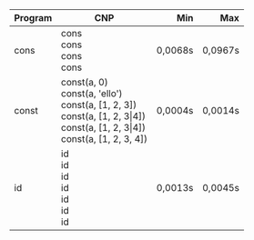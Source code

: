 Program | CNP | Min | Max
--- | --- | ---: | ---:
cons | cons<br/>cons<br/>cons<br/>cons | 0,0068s | 0,0967s
const | const(a, 0)<br/>const(a, 'ello')<br/>const(a, [1, 2, 3])<br/>const(a, [1, 2, 3\|4])<br/>const(a, [1, 2, 3\|4])<br/>const(a, [1, 2, 3, 4]) | 0,0004s | 0,0014s
id | id<br/>id<br/>id<br/>id<br/>id<br/>id<br/>id | 0,0013s | 0,0045s

